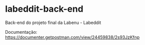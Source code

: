 # labeddit-back-end
Back-end do projeto final da Labenu - Labeddit

Documentação: https://documenter.getpostman.com/view/24459838/2s93JzKfnp
